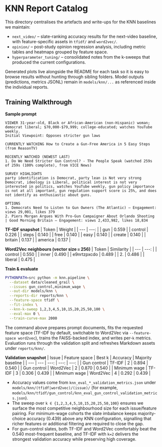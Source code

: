 # KNN Report Catalog

This directory centralises the artefacts and write-ups for the KNN baselines we maintain:

- `next_video/` – slate-ranking accuracy results for the next-video baseline, with feature-specific assets in `tfidf/` and `word2vec/`.
- `opinion/` – post-study opinion regression analysis, including metric tables and heatmaps grouped by feature space.
- `hyperparameter_tuning/` – consolidated notes from the k-sweeps that produced the current configurations.

Generated plots live alongside the README for each task so it is easy to browse results without hunting through sibling folders. Model outputs (predictions, metrics JSONL) remain in `models/knn/...` as referenced inside the individual reports.

## Training Walkthrough

**Sample prompt**
```text
VIEWER 31-year-old, Black or African-American (non-Hispanic) woman; democrat liberal; $70,000-$79,999; college-educated; watches YouTube weekly.
Initial Viewpoint: Opposes stricter gun laws

CURRENTLY WATCHING How to Create a Gun-Free America in 5 Easy Steps (from ReasonTV)

RECENTLY WATCHED (NEWEST LAST)
1. Do We Need Stricter Gun Control? - The People Speak (watched 259s of 259s (100% complete), from VICE News)

SURVEY HIGHLIGHTS
party identification is Democrat, party lean is Not very strong Democrat, ideology is Liberal, political interest is not very interested in politics, watches YouTube weekly, gun policy importance is not at all important, gun regulation support score is 25%, and does not identify as enthusiastic about guns.

OPTIONS
1. Democrats Need to Listen to Gun Owners (The Atlantic) — Engagement: views 29,001, likes 379
2. Piers Morgan Argues With Pro-Gun Campaigner About Orlando Shooting | Good Morning Britain — Engagement: views 2,433,982, likes 18,834
```

**TF-IDF snapshot**
| Token | Weight |
| --- | ---: |
| gun | 0.559 |
| control | 0.226 |
| steps | 0.140 |
| free | 0.140 |
| easy | 0.140 |
| create | 0.140 |
| britain | 0.137 |
| america | 0.137 |

**Word2Vec neighbours (vector size = 256)**
| Token | Similarity |
| --- | ---: |
| control | 0.550 |
| inner | 0.490 |
| e9nrtzpxcdo | 0.489 |
| 2. | 0.486 |
| liberal | 0.475 |

**Train & evaluate**
```bash
PYTHONPATH=src python -m knn.pipeline \
  --dataset data/cleaned_grail \
  --issues gun_control,minimum_wage \
  --out-dir models/knn \
  --reports-dir reports/knn \
  --feature-space tfidf \
  --fit-index \
  --knn-k-sweep 1,2,3,4,5,10,15,20,25,50,100 \
  --eval-max 0 \
  --train-curve-max 2000
```

The command above prepares prompt documents, fits the requested feature space (TF-IDF by default, switchable to Word2Vec via `--feature-space word2vec`), trains the FAISS-backed index, and writes per-`k` metrics. Evaluation runs through the validation split and refreshes Markdown assets under `reports/knn/`.

**Validation snapshot**
| Issue | Feature space | Best k | Accuracy | Majority baseline |
| --- | --- | ---: | ---: | ---: |
| Gun control | TF-IDF | 2 | 0.894 | 0.540 |
| Gun control | Word2Vec | 2 | 0.870 | 0.540 |
| Minimum wage | TF-IDF | 3 | 0.306 | 0.439 |
| Minimum wage | Word2Vec | 4 | 0.292 | 0.439 |

- Accuracy values come from `knn_eval_*_validation_metrics.json` under `models/knn/(tfidf|word2vec)/(issue)/` (for example, `models/knn/tfidf/gun_control/knn_eval_gun_control_validation_metrics.json`).
- The sweep over `k ∈ {1,2,3,4,5,10,15,20,25,50,100}` ensures we surface the most competitive neighbourhood size for each issue/feature pairing. For minimum-wage cohorts the slate imbalance keeps majority-choice accuracy (0.439) above any KNN configuration, signalling that richer features or additional filtering are required to close the gap.
- For gun-control slates, both TF-IDF and Word2Vec comfortably beat the 0.540 most-frequent baseline, and TF-IDF with `k=2` delivers the strongest validation accuracy while preserving high coverage.
